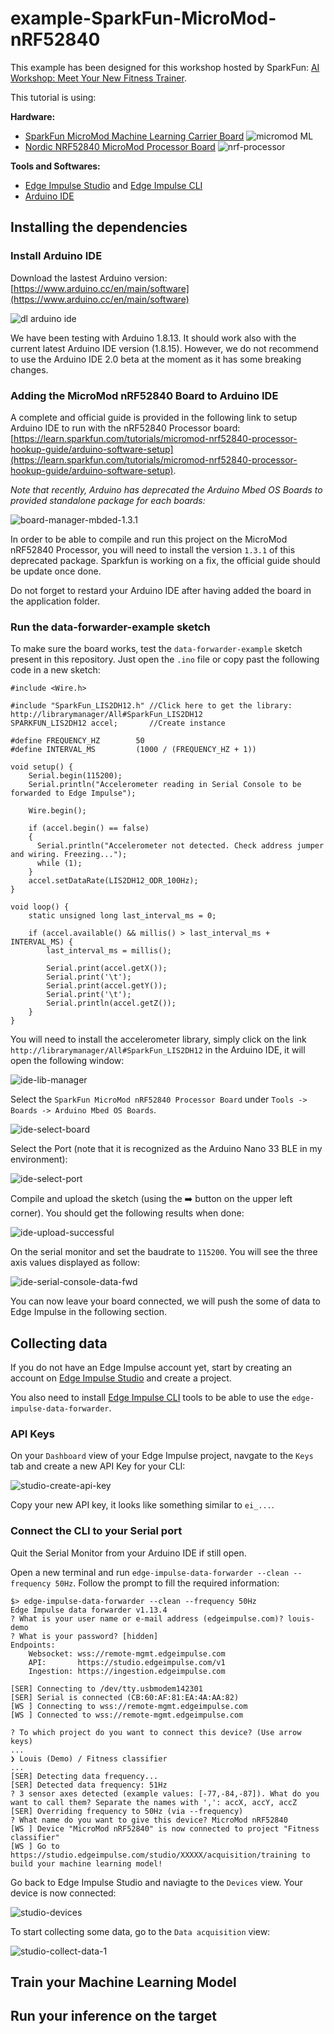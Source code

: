 # example-SparkFun-MicroMod-nRF52840

This example has been designed for this workshop hosted by SparkFun: [AI Workshop: Meet Your New Fitness Trainer](https://learn.sparkfun.com/events/204_).

This tutorial is using:

**Hardware:**

- [SparkFun MicroMod Machine Learning Carrier Board](https://www.sparkfun.com/products/16400)
![micromod ML](assets/micromod-ml.png)
- [Nordic NRF52840 MicroMod Processor Board](https://www.sparkfun.com/products/16984)
![nrf-processor](assets/nrf-processor.png)

**Tools and Softwares:**

- [Edge Impulse Studio](https://studio.edgeimpulse.com) and [Edge Impulse CLI](https://docs.edgeimpulse.com/docs/cli-installation)
- [Arduino IDE](https://www.arduino.cc/en/software)

## Installing the dependencies

### Install Arduino IDE

Download the lastest Arduino version: [https://www.arduino.cc/en/main/software](https://www.arduino.cc/en/main/software)

![dl arduino ide](assets/dl-arduino-ide.png)

We have been testing with Arduino 1.8.13. It should work also with the current latest Arduino IDE version (1.8.15). However, we do not recommend to use the Arduino IDE 2.0 beta at the moment as it has some breaking changes.

### Adding the MicroMod nRF52840 Board to Arduino IDE

A complete and official guide is provided in the following link to setup Arduino IDE to run with the nRF52840 Processor board: [https://learn.sparkfun.com/tutorials/micromod-nrf52840-processor-hookup-guide/arduino-software-setup](https://learn.sparkfun.com/tutorials/micromod-nrf52840-processor-hookup-guide/arduino-software-setup).

*Note that recently, Arduino has deprecated the Arduino Mbed OS Boards to provided standalone package for each boards:*

![board-manager-mbded-1.3.1](assets/board-manager-mbded-1.3.1.png)

In order to be able to compile and run this project on the MicroMod nRF52840 Processor, you will need to install the version `1.3.1` of this deprecated package. Sparkfun is working on a fix, the official guide should be update once done.

Do not forget to restard your Arduino IDE after having added the board in the application folder.

### Run the data-forwarder-example sketch

To make sure the board works, test the `data-forwarder-example` sketch present in this repository. Just open the `.ino` file or copy past the following code in a new sketch:

```
#include <Wire.h>

#include "SparkFun_LIS2DH12.h" //Click here to get the library: http://librarymanager/All#SparkFun_LIS2DH12
SPARKFUN_LIS2DH12 accel;       //Create instance

#define FREQUENCY_HZ        50
#define INTERVAL_MS         (1000 / (FREQUENCY_HZ + 1))

void setup() {
    Serial.begin(115200);
    Serial.println("Accelerometer reading in Serial Console to be forwarded to Edge Impulse");

    Wire.begin();

    if (accel.begin() == false)
    {
      Serial.println("Accelerometer not detected. Check address jumper and wiring. Freezing...");
      while (1);
    }
    accel.setDataRate(LIS2DH12_ODR_100Hz);
}

void loop() {
    static unsigned long last_interval_ms = 0;
    
    if (accel.available() && millis() > last_interval_ms + INTERVAL_MS) {
        last_interval_ms = millis();
  
        Serial.print(accel.getX());
        Serial.print('\t');
        Serial.print(accel.getY());
        Serial.print('\t');
        Serial.println(accel.getZ());   
    }
}
```

You will need to install the accelerometer library, simply click on the link `http://librarymanager/All#SparkFun_LIS2DH12` in the Arduino IDE, it will open the following window:

![ide-lib-manager](assets/ide-lib-manager.png)

Select the `SparkFun MicroMod nRF52840 Processor Board` under `Tools -> Boards -> Arduino Mbed OS Boards`.

![ide-select-board](assets/ide-select-board.png)

Select the Port (note that it is recognized as the Arduino Nano 33 BLE in my environment):

![ide-select-port](assets/ide-select-port.png)

Compile and upload the sketch (using the ➡️ button on the upper left corner). You should get the following results when done:

![ide-upload-successful](assets/ide-upload-successful.png)

On the serial monitor and set the baudrate to `115200`. You will see the three axis values displayed as follow:

![ide-serial-console-data-fwd](assets/ide-serial-console-data-fwd.png)

You can now leave your board connected, we will push the some of data to Edge Impulse in the following section.


## Collecting data

If you do not have an Edge Impulse account yet, start by creating an account on [Edge Impulse Studio](https://studio.edgeimpulse.com) and create a project.

You also need to install [Edge Impulse CLI](https://docs.edgeimpulse.com/docs/cli-installation) tools to be able to use the `edge-impulse-data-forwarder`.

### API Keys

On your `Dashboard` view of your Edge Impulse project, navgate to the `Keys` tab and create a new API Key for your CLI:

![studio-create-api-key](assets/studio-create-api-key.png)

Copy your new API key, it looks like something similar to `ei_...`.

### Connect the CLI to your Serial port

Quit the Serial Monitor from your Arduino IDE if still open.

Open a new terminal and run `edge-impulse-data-forwarder --clean --frequency 50Hz`. Follow the prompt to fill the required information:

```
$> edge-impulse-data-forwarder --clean --frequency 50Hz
Edge Impulse data forwarder v1.13.4
? What is your user name or e-mail address (edgeimpulse.com)? louis-demo
? What is your password? [hidden]
Endpoints:
    Websocket: wss://remote-mgmt.edgeimpulse.com
    API:       https://studio.edgeimpulse.com/v1
    Ingestion: https://ingestion.edgeimpulse.com

[SER] Connecting to /dev/tty.usbmodem142301
[SER] Serial is connected (CB:60:AF:81:EA:4A:AA:82)
[WS ] Connecting to wss://remote-mgmt.edgeimpulse.com
[WS ] Connected to wss://remote-mgmt.edgeimpulse.com

? To which project do you want to connect this device? (Use arrow keys)
...
❯ Louis (Demo) / Fitness classifier 
...
[SER] Detecting data frequency...
[SER] Detected data frequency: 51Hz
? 3 sensor axes detected (example values: [-77,-84,-87]). What do you want to call them? Separate the names with ',': accX, accY, accZ
[SER] Overriding frequency to 50Hz (via --frequency)
? What name do you want to give this device? MicroMod nRF52840
[WS ] Device "MicroMod nRF52840" is now connected to project "Fitness classifier"
[WS ] Go to https://studio.edgeimpulse.com/studio/XXXXX/acquisition/training to build your machine learning model!

```

Go back to Edge Impulse Studio and naviagte to the `Devices` view.
Your device is now connected:

![studio-devices](assets/studio-devices.png)

To start collecting some data, go to the `Data acquisition` view:

![studio-collect-data-1](assets/studio-collect-data-1.png)



## Train your Machine Learning Model



## Run your inference on the target


